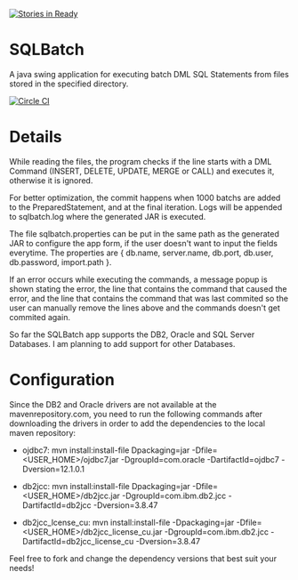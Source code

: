 [![Stories in Ready](https://badge.waffle.io/nickrfer/sqlbatch.png?label=ready&title=Ready)](https://waffle.io/nickrfer/sqlbatch)
# SQLBatch
A java swing application for executing batch DML SQL Statements from files stored in the specified directory.

[![Circle CI](https://circleci.com/gh/nickrfer/sqlbatch.svg?style=svg)](https://circleci.com/gh/nickrfer/sqlbatch)

# Details

While reading the files, the program checks if the line starts with a DML Command (INSERT, DELETE, UPDATE, MERGE or CALL) and executes it, otherwise it is ignored.

For better optimization, the commit happens when 1000 batchs are added to the PreparedStatement, and at the final iteration.
Logs will be appended to sqlbatch.log where the generated JAR is executed.

The file sqlbatch.properties can be put in the same path as the generated JAR to configure the app form, if the user doesn't want to input the fields everytime. The properties are { db.name, server.name, db.port, db.user, db.password, import.path }.

If an error occurs while executing the commands, a message popup is shown stating the error, the line that contains the command that caused the error, and the line that contains the command that was last commited so the user can manually remove the lines above and the commands doesn't get commited again.

So far the SQLBatch app supports the DB2, Oracle and SQL Server Databases. I am planning to add support for other Databases.

# Configuration
Since the DB2 and Oracle drivers are not available at the mavenrepository.com, you need to run the following commands after downloading the drivers in order to add the dependencies to the local maven repository:

- ojdbc7:
mvn install:install-file Dpackaging=jar -Dfile=<USER_HOME>/ojdbc7.jar -DgroupId=com.oracle -DartifactId=ojdbc7 -Dversion=12.1.0.1

- db2jcc:
mvn install:install-file Dpackaging=jar -Dfile=<USER_HOME>/db2jcc.jar -DgroupId=com.ibm.db2.jcc -DartifactId=db2jcc -Dversion=3.8.47

- db2jcc_lcense_cu:
mvn install:install-file -Dpackaging=jar -Dfile=<USER_HOME>/db2jcc_license_cu.jar -DgroupId=com.ibm.db2.jcc -DartifactId=db2jcc_license_cu -Dversion=3.8.47

Feel free to fork and change the dependency versions that best suit your needs!
